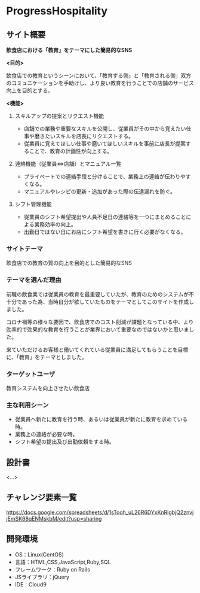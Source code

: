 # ProgressHospitality

## サイト概要
**飲食店における「教育」をテーマにした簡易的なSNS**

**<目的>**

飲食店での教育というシーンにおいて、「教育する側」と「教育される側」双方のコミュニケーションを手助けし、より良い教育を行うことでの店舗のサービス向上を目的とする。

**<機能>**
1. スキルアップの提案とリクエスト機能
    - 店舗での業務や重要なスキルを公開し、従業員がその中から覚えたい仕事や磨きたいスキルを店長にリクエストする。
    - 従業員に覚えてほしい仕事や磨いてほしいスキルを事前に店長が提案することで、教育の計画性が向上する。

2. 連絡機能（従業員⇔店舗）とマニュアル一覧
    - プライベートでの連絡手段と分けることで、業務上の連絡が伝わりやすくなる。
    - マニュアルやレシピの更新・追加があった際の伝達漏れを防ぐ。

3. シフト管理機能
    - 従業員のシフト希望提出や人員不足日の連絡等を一つにまとめることによる業務効率の向上。
    - 出勤日ではない日にお店にシフト希望を書きに行く必要がなくなる。

### サイトテーマ
飲食店での教育の質の向上を目的とした簡易的なSNS

### テーマを選んだ理由
前職の飲食業では従業員の教育を最重要していたが、教育のためのシステムが不十分であった為、当時自分が欲していたものをテーマとしてこのサイトを作成しました。

コロナ禍等の様々な要因で、飲食店でのコスト削減が課題となっている中、より効率的で効果的な教育を行うことが業界において重要なのではないかと思いました。

来ていただけるお客様と働いてくれている従業員に満足してもらうことを目標に、「教育」をテーマとしました。

### ターゲットユーザ
教育システムを向上させたい飲食店

### 主な利用シーン
- 従業員へ新たに教育を行う時、あるいは従業員が新たに教育を求めている時。
- 業務上の連絡が必要な時。
- シフト希望の提出及び出勤依頼をする時。

## 設計書
<...>

## チャレンジ要素一覧
<https://docs.google.com/spreadsheets/d/1sToqh_uL26R6DYxKnRlgbjQ2znvjjEmSK68qENMskbM/edit?usp=sharing>

## 開発環境
- OS：Linux(CentOS)
- 言語：HTML,CSS,JavaScript,Ruby,SQL
- フレームワーク：Ruby on Rails
- JSライブラリ：jQuery
- IDE：Cloud9

